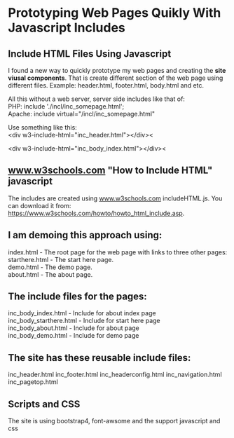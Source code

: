 # Prototyping Web Pages Quikly With Javascript Includes

## Include HTML Files Using Javascript
I found a new way to quickly prototype my web pages and creating the __site viusal components__. 
That is create different section of the web page using different files. Example: header.html, footer.html, body.html and etc.<p/>

All this without a web server, server side includes like that of:<br/>
PHP: include './incl/inc_somepage.html';<br/>
Apache: include virtual="/incl/inc_somepage.html"

Use something like this:<br/>
&lt;div w3-include-html="inc_header.html"&gt;&lt;/div&gt;&lt; 

&lt;div w3-include-html="inc_body_index.html"&gt;&lt;/div&gt;&lt;

## www.w3schools.com "How to Include HTML" javascript
The includes are created using www.w3schools.com includeHTML.js. You can download it from: https://www.w3schools.com/howto/howto_html_include.asp.

## I am demoing this approach using:
index.html - The root page for the web page with links to three other pages:<br/>
starthere.html - The start here page.<br/>
demo.html - The demo page.<br/>
about.html - The about page.<p/>

## The include files for the pages:
inc_body_index.html - Include for about index page<br/>
inc_body_starthere.html - Include for start here page<br/>
inc_body_about.html - Include for about page<br/>
inc_body_demo.html - Include for demo page<br/>

## The site has these reusable include files:
inc_header.html
inc_footer.html
inc_headerconfig.html
inc_navigation.html
inc_pagetop.html<p/>

## Scripts and CSS
The site is using bootstrap4, font-awsome and the support javascript and css

 

